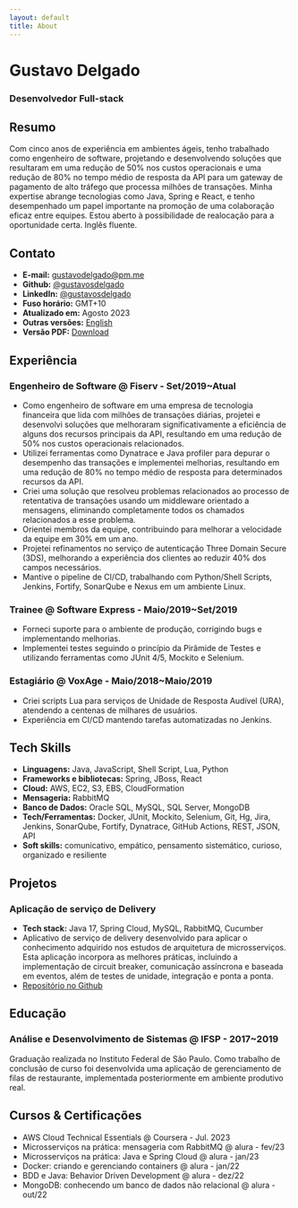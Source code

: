 ```yaml
---
layout: default
title: About
---
```

# Gustavo Delgado

### Desenvolvedor Full-stack

## Resumo

Com cinco anos de experiência em ambientes ágeis, tenho trabalhado como engenheiro de software, projetando e desenvolvendo soluções que resultaram em uma redução de 50% nos custos operacionais e uma redução de 80% no tempo médio de resposta da API para um gateway de pagamento de alto tráfego que processa milhões de transações. Minha expertise abrange tecnologias como Java, Spring e React, e tenho desempenhado um papel importante na promoção de uma colaboração eficaz entre equipes. Estou aberto à possibilidade de realocação para a oportunidade certa. Inglês fluente.

## Contato

- **E-mail:** gustavodelgado@pm.me
- **Github:** [@gustavosdelgado](https://www.github.com/gustavosdelgado)
- **LinkedIn:** [@gustavosdelgado](https://www.linkedin.com/in/gustavosdelgado)
- **Fuso horário:** GMT+10
- **Atualizado em:** Agosto 2023
- **Outras versões:** [English](../)
- **Versão PDF:** [Download](../files/Gustavo_Delgado_CV_pt.pdf)

## Experiência

### Engenheiro de Software @ Fiserv - Set/2019~Atual

- Como engenheiro de software em uma empresa de tecnologia financeira que lida com milhões de transações diárias, projetei e desenvolvi soluções que melhoraram significativamente a eficiência de alguns dos recursos principais da API, resultando em uma redução de 50% nos custos operacionais relacionados.
- Utilizei ferramentas como Dynatrace e Java profiler para depurar o desempenho das transações e implementei melhorias, resultando em uma redução de 80% no tempo médio de resposta para determinados recursos da API.
- Criei uma solução que resolveu problemas relacionados ao processo de retentativa de transações usando um middleware orientado a mensagens, eliminando completamente todos os chamados relacionados a esse problema.
- Orientei membros da equipe, contribuindo para melhorar a velocidade da equipe em 30% em um ano.
- Projetei refinamentos no serviço de autenticação Three Domain Secure (3DS), melhorando a experiência dos clientes ao reduzir 40% dos campos necessários.
- Mantive o pipeline de CI/CD, trabalhando com Python/Shell Scripts, Jenkins, Fortify, SonarQube e Nexus em um ambiente Linux.

### Trainee @ Software Express - Maio/2019~Set/2019

- Forneci suporte para o ambiente de produção, corrigindo bugs e implementando melhorias.
- Implementei testes seguindo o princípio da Pirâmide de Testes e utilizando ferramentas como JUnit 4/5, Mockito e Selenium.

### Estagiário @ VoxAge - Maio/2018~Maio/2019

- Criei scripts Lua para serviços de Unidade de Resposta Audível (URA), atendendo a centenas de milhares de usuários.
- Experiência em CI/CD mantendo tarefas automatizadas no Jenkins.

## Tech Skills

- **Linguagens:** Java, JavaScript, Shell Script, Lua, Python
- **Frameworks e bibliotecas:** Spring, JBoss, React
- **Cloud:** AWS, EC2, S3, EBS, CloudFormation
- **Mensageria:** RabbitMQ
- **Banco de Dados:** Oracle SQL, MySQL, SQL Server, MongoDB
- **Tech/Ferramentas:** Docker, JUnit, Mockito, Selenium, Git, Hg, Jira, Jenkins, SonarQube, Fortify, Dynatrace, GitHub Actions, REST, JSON, API
- **Soft skills:** comunicativo, empático, pensamento sistemático, curioso, organizado e resiliente

## Projetos

### Aplicação de serviço de Delivery

- **Tech stack:** Java 17, Spring Cloud, MySQL, RabbitMQ, Cucumber
- Aplicativo de serviço de delivery desenvolvido para aplicar o conhecimento adquirido nos estudos de arquitetura de microsserviços. Esta aplicação incorpora as melhores práticas, incluindo a implementação de circuit breaker, comunicação assíncrona e baseada em eventos, além de testes de unidade, integração e ponta a ponta.
- [Repositório no Github](https://github.com/gustavosdelgado/microservices_architecture)

## Educação

### Análise e Desenvolvimento de Sistemas @ IFSP - 2017~2019

Graduação realizada no Instituto Federal de São Paulo. Como trabalho de conclusão de curso foi desenvolvida uma aplicação de gerenciamento de filas de restaurante, implementada posteriormente em ambiente produtivo real.

## Cursos & Certificações

- AWS Cloud Technical Essentials @ Coursera - Jul. 2023
- Microsserviços na prática: mensageria com RabbitMQ @ alura - fev/23
- Microsserviços na prática: Java e Spring Cloud @ alura - jan/23
- Docker: criando e gerenciando containers @ alura - jan/22
- BDD e Java: Behavior Driven Development @ alura - dez/22
- MongoDB: conhecendo um banco de dados não relacional @ alura - out/22